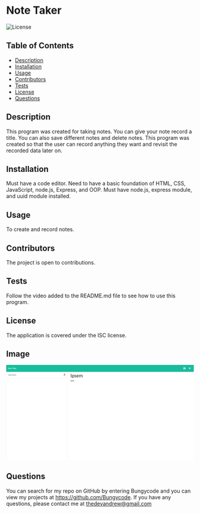 # Note Taker

  ![License](https://img.shields.io/badge/License-ISC-yellow)

  ## Table of Contents
  * [Description](#description)
  * [Installation](#installation)
  * [Usage](#usage)
  * [Contributors](#contribution)
  * [Tests](#test)
  * [License](#license)
  * [Questions](#questions)
  
  ## Description 
  This program was created for taking notes. You can give your note record a title. You can also save different notes and delete notes. This program was created so that the user can record anything they want and revisit the recorded data later on.
  
  ## Installation 
  Must have a code editor. Need to have a basic foundation of HTML, CSS, JavaScript, node.js, Express, and  OOP. Must have node.js, express module, and uuid module installed.

  ## Usage 
  To create and record notes.

  ## Contributors
  The project is open to contributions.

  ## Tests
  Follow the video added to the README.md file to see how to use this program.

  ## License 
  The application is covered under the ISC license.

  ## Image
  ![This is an image of the finished deployed application](./public/assets/images/Note-Taker-Image.png)

  ## Questions
  You can search for my repo on GitHub by entering Bungycode and you can view my projects at https://github.com/Bungycode. If you have any questions, please contact me at thedevandrew@gmail.com

